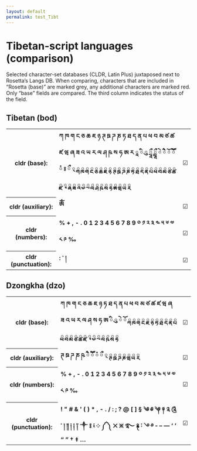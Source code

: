 ```yaml
---
layout: default
permalink: test_Tibt
---
```


<h1>Tibetan-script languages (comparison)</h1>

<p>Selected character-set databases (CLDR, Latin Plus) juxtaposed next to Rosetta’s Langs DB. When comparing, characters that are included in “Rosetta (base)” are marked grey, any additional characters are marked red. Only “base” fields are compared. The third column indicates the status of the field.<p>

<h2>Tibetan (bod)</h2>

<table>
 <tr><th>cldr (base):</th><td><strong>ཀ</strong> <strong>ཁ</strong> <strong>ག</strong> <strong>ང</strong> <strong>ཅ</strong> <strong>ཆ</strong> <strong>ཇ</strong> <strong>ཉ</strong> <strong>ཊ</strong> <strong>ཋ</strong> <strong>ཌ</strong> <strong>ཎ</strong> <strong>ཏ</strong> <strong>ཐ</strong> <strong>ད</strong> <strong>ན</strong> <strong>པ</strong> <strong>ཕ</strong> <strong>བ</strong> <strong>མ</strong> <strong>ཙ</strong> <strong>ཚ</strong> <strong>ཛ</strong> <strong>ཝ</strong> <strong>ཞ</strong> <strong>ཟ</strong> <strong>འ</strong> <strong>ཡ</strong> <strong>ར</strong> <strong>ལ</strong> <strong>ཤ</strong> <strong>ཥ</strong> <strong>ས</strong> <strong>ཧ</strong> <strong>ཨ</strong> <strong>ཪ</strong> <strong>ཱ</strong> <strong>ི</strong> <strong>ུ</strong> <strong>ཷ</strong> <strong>ཹ</strong> <strong>ེ</strong> <strong>ཻ</strong> <strong>ོ</strong> <strong>ཽ</strong> <strong>ཾ</strong> <strong>ཿ</strong> <strong>ྀ</strong> <strong>྄</strong> <strong>ྐ</strong> <strong>ྑ</strong> <strong>ྒ</strong> <strong>ྔ</strong> <strong>ྕ</strong> <strong>ྖ</strong> <strong>ྗ</strong> <strong>ྙ</strong> <strong>ྚ</strong> <strong>ྛ</strong> <strong>ྜ</strong> <strong>ྞ</strong> <strong>ྟ</strong> <strong>ྠ</strong> <strong>ྡ</strong> <strong>ྣ</strong> <strong>ྤ</strong> <strong>ྥ</strong> <strong>ྦ</strong> <strong>ྨ</strong> <strong>ྩ</strong> <strong>ྪ</strong> <strong>ྫ</strong> <strong>ྭ</strong> <strong>ྮ</strong> <strong>ྯ</strong> <strong>ྰ</strong> <strong>ྱ</strong> <strong>ྲ</strong> <strong>ླ</strong> <strong>ྴ</strong> <strong>ྵ</strong> <strong>ྶ</strong> <strong>ྷ</strong> <strong>ྸ</strong> <strong>ྺ</strong> <strong>ྻ</strong> <strong>ྼ</strong> </td><td>☑︎</td></tr>
<tr><th>cldr (auxiliary):</th><td><strong>ༀ</strong> </td><td>☑︎</td></tr>
<tr><th>cldr (numbers):</th><td><strong>%</strong> <strong>+</strong> <strong>,</strong> <strong>-</strong> <strong>.</strong> <strong>0</strong> <strong>1</strong> <strong>2</strong> <strong>3</strong> <strong>4</strong> <strong>5</strong> <strong>6</strong> <strong>7</strong> <strong>8</strong> <strong>9</strong> <strong>༠</strong> <strong>༡</strong> <strong>༢</strong> <strong>༣</strong> <strong>༤</strong> <strong>༥</strong> <strong>༦</strong> <strong>༧</strong> <strong>༨</strong> <strong>༩</strong> <strong>‰</strong> </td><td>☑︎</td></tr>
<tr><th>cldr (punctuation):</th><td><strong>:</strong> <strong>་</strong> <strong>།</strong> </td><td>☑︎</td></tr>
 </table>

<h2>Dzongkha (dzo)</h2>

<table>
 <tr><th>cldr (base):</th><td><strong>ཀ</strong> <strong>ཁ</strong> <strong>ག</strong> <strong>ང</strong> <strong>ཅ</strong> <strong>ཆ</strong> <strong>ཇ</strong> <strong>ཉ</strong> <strong>ཏ</strong> <strong>ཐ</strong> <strong>ད</strong> <strong>ན</strong> <strong>པ</strong> <strong>ཕ</strong> <strong>བ</strong> <strong>མ</strong> <strong>ཙ</strong> <strong>ཚ</strong> <strong>ཛ</strong> <strong>ཝ</strong> <strong>ཞ</strong> <strong>ཟ</strong> <strong>འ</strong> <strong>ཡ</strong> <strong>ར</strong> <strong>ལ</strong> <strong>ཤ</strong> <strong>ས</strong> <strong>ཧ</strong> <strong>ཨ</strong> <strong>ི</strong> <strong>ུ</strong> <strong>ེ</strong> <strong>ོ</strong> <strong>ྐ</strong> <strong>ྑ</strong> <strong>ྒ</strong> <strong>ྔ</strong> <strong>ྗ</strong> <strong>ྙ</strong> <strong>ྟ</strong> <strong>ྠ</strong> <strong>ྡ</strong> <strong>ྣ</strong> <strong>ྤ</strong> <strong>ྥ</strong> <strong>ྦ</strong> <strong>ྨ</strong> <strong>ྩ</strong> <strong>ྪ</strong> <strong>ྫ</strong> <strong>ྭ</strong> <strong>ྱ</strong> <strong>ྲ</strong> <strong>ླ</strong> <strong>ྵ</strong> <strong>ྶ</strong> <strong>ྷ</strong> </td><td>☑︎</td></tr>
<tr><th>cldr (auxiliary):</th><td><strong>ཊ</strong> <strong>ཋ</strong> <strong>ཌ</strong> <strong>ཎ</strong> <strong>ཥ</strong> <strong>ཻ</strong> <strong>ཽ</strong> <strong>ཾ</strong> <strong>ྀ</strong> <strong>྄</strong> <strong>ྚ</strong> <strong>ྛ</strong> <strong>ྜ</strong> <strong>ྞ</strong> <strong>ྺ</strong> <strong>ྻ</strong> <strong>ྼ</strong> </td><td>☑︎</td></tr>
<tr><th>cldr (numbers):</th><td><strong>%</strong> <strong>+</strong> <strong>,</strong> <strong>-</strong> <strong>.</strong> <strong>0</strong> <strong>1</strong> <strong>2</strong> <strong>3</strong> <strong>4</strong> <strong>5</strong> <strong>6</strong> <strong>7</strong> <strong>8</strong> <strong>9</strong> <strong>༠</strong> <strong>༡</strong> <strong>༢</strong> <strong>༣</strong> <strong>༤</strong> <strong>༥</strong> <strong>༦</strong> <strong>༧</strong> <strong>༨</strong> <strong>༩</strong> <strong>‰</strong> </td><td>☑︎</td></tr>
<tr><th>cldr (punctuation):</th><td><strong>!</strong> <strong>"</strong> <strong>#</strong> <strong>&</strong> <strong>'</strong> <strong>(</strong> <strong>)</strong> <strong>*</strong> <strong>,</strong> <strong>-</strong> <strong>.</strong> <strong>/</strong> <strong>:</strong> <strong>;</strong> <strong>?</strong> <strong>@</strong> <strong>[</strong> <strong>]</strong> <strong>§</strong> <strong>༄</strong> <strong>༅</strong> <strong>༆</strong> <strong>༈</strong> <strong>༉</strong> <strong>༊</strong> <strong>༌</strong> <strong>།</strong> <strong>༎</strong> <strong>༏</strong> <strong>༐</strong> <strong>༑</strong> <strong>༒</strong> <strong>༔</strong> <strong>༴</strong> <strong>༶</strong> <strong>༼</strong> <strong>༽</strong> <strong>྾</strong> <strong>྿</strong> <strong>࿐</strong> <strong>࿑</strong> <strong>࿒</strong> <strong>࿓</strong> <strong>࿔</strong> <strong>‐</strong> <strong>–</strong> <strong>—</strong> <strong>‘</strong> <strong>’</strong> <strong>“</strong> <strong>”</strong> <strong>†</strong> <strong>‡</strong> <strong>…</strong> </td><td>☑︎</td></tr>
 </table>


